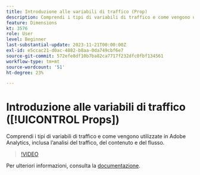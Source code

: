 ```yaml
---
title: Introduzione alle variabili di traffico (Prop)
description: Comprendi i tipi di variabili di traffico e come vengono utilizzati in Adobe Analytics.
feature: Dimensions
kt: 3576
role: User
level: Beginner
last-substantial-update: 2023-11-21T00:00:00Z
exl-id: e5ccac21-d0ac-4882-b8aa-0da749cbf6e7
source-git-commit: 572efe8df10b7ba82ca7717f232dfc0fbf134561
workflow-type: tm+mt
source-wordcount: '51'
ht-degree: 23%

---
```


# Introduzione alle variabili di traffico ([!UICONTROL Props])

Comprendi i tipi di variabili di traffico e come vengono utilizzate in Adobe Analytics, inclusa l’analisi del traffico, del contenuto e del flusso.

>[!VIDEO](https://video.tv.adobe.com/v/28767/?quality=12&learn=on)

Per ulteriori informazioni, consulta la [documentazione](https://experienceleague.adobe.com/docs/analytics/components/dimensions/prop.html).
